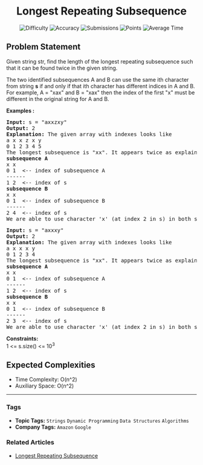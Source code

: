 <h1 align="center">Longest Repeating Subsequence</h1>

<p align="center">
  <img alt="Difficulty" title="Difficulty" src="https://custom-icon-badges.demolab.com/badge/Difficulty: Medium-1F222E?style=for-the-badge&logoColor=white&logo=fire"/>
  <img alt="Accuracy" title="Accuracy" src="https://custom-icon-badges.demolab.com/badge/Accuracy: 48.54%25-1F222E?style=for-the-badge&logoColor=white&logo=target"/>
  <img alt="Submissions" title="Submissions" src="https://custom-icon-badges.demolab.com/badge/Submissions: 139K+-1F222E?style=for-the-badge&logoColor=white&logo=repo"/>
  <img alt="Points" title="Points" src="https://custom-icon-badges.demolab.com/badge/Points: 4-1F222E?style=for-the-badge&logoColor=white&logo=award"/>
  <img alt="Average Time" title="Average Time" src="https://custom-icon-badges.demolab.com/badge/Average%20Time: 20m-1F222E?style=for-the-badge&logoColor=white&logo=clock"/>
</p>

## Problem Statement

Given string str, find the length of the longest repeating subsequence such that it can be found twice in the given string. 

The two identified subsequences A and B can use the same ith character from string <b>s</b> if and only if that ith character has different indices in A and B. For example, A = "xax" and B = "xax" then the index of the first "x" must be different in the original string for A and B.

<b>Examples :</b>

<pre><b>Input: </b>s = "axxzxy"
<b>Output:</b> 2
<b>Explanation: </b>The given array with indexes looks like
a x x z x y 
0 1 2 3 4 5
The longest subsequence is "xx". It appears twice as explained below.
<b>subsequence A</b>
x x
0 1  <-- index of subsequence A
------
1 2  <-- index of s
<b>subsequence B</b>
x x
0 1  <-- index of subsequence B
------
2 4  <-- index of s
We are able to use character 'x' (at index 2 in s) in both subsequences as it appears on index 1 in subsequence A and index 0 in subsequence B.</pre>

<pre><b>Input: </b>s = "axxxy"
<b>Output:</b> 2
<b>Explanation: </b>The given array with indexes looks like
a x x x y 
0 1 2 3 4
The longest subsequence is "xx". It appears twice as explained below.
<b>subsequence A</b>
x x
0 1  <-- index of subsequence A
------
1 2  <-- index of s
<b>subsequence B</b>
x x
0 1  <-- index of subsequence B
------
2 3  <-- index of s
We are able to use character 'x' (at index 2 in s) in both subsequencesas it appears on index 1 in subsequence A and index 0 in subsequence B.</pre>

<b>Constraints:</b><br>1 <= s.size() <= 10<sup>3</sup>

## Expected Complexities
- Time Complexity: O(n^2)
- Auxiliary Space: O(n^2)

<hr>

### Tags
- **Topic Tags:** `Strings` `Dynamic Programming` `Data Structures` `Algorithms`
- **Company Tags:** `Amazon` `Google`

### Related Articles
- [Longest Repeating Subsequence](https://www.geeksforgeeks.org/longest-repeating-subsequence/)
